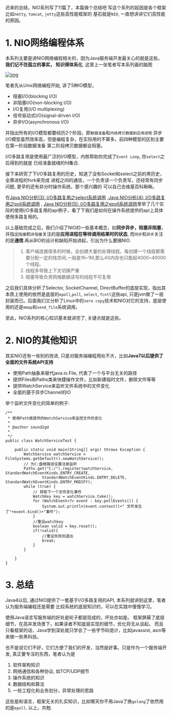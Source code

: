 迟来的总结，NIO系列写了11篇了，本篇做个总结吧
写这个系列的起因是各个框架比如`netty`, `tomcat`, `jetty`这些高性能框架的
基石就是`NIO`, 一直想讲讲它们高性能的原因。

# 1. NIO网络编程体系

本系列主要是讲NIO网络编程相关的，因为Java服务端开发最关心的就是这些。
**我们记不住孤立的事实， 知识得体系化**. 这里上一张笔者写本系列画的脑图

[![img](http://img.sound2gd.wang/2018/08/06/20180806105257.png?watermark/2/text/U291bmQyZ2TnmoTljZrlrqIK/font/5Lu_5a6L/fontsize/320/fill/IzEzMjRFQg==/dissolve/60/gravity/SouthEast/dx/0/dy/-10)](http://img.sound2gd.wang/2018/08/06/20180806105257.png?watermark/2/text/U291bmQyZ2TnmoTljZrlrqIK/font/5Lu_5a6L/fontsize/320/fill/IzEzMjRFQg==/dissolve/60/gravity/SouthEast/dx/0/dy/-10)

笔者先从Unix网络编程开始, 讲了5种IO模型，

- 阻塞I/O(blocking I/O)
- 非阻塞I/O(non-blocking I/O)
- I/O复用(I/O multiplexing)
- 信号驱动式I/O(signal-driven I/O)
- 异步I/O(asynchronous I/O)

并指出所有的I/O模型都要经历2个阶段，即`数据准备`和`内核拷贝数据到应用进程`
异步I/O模型虽然效率高，但是编程复杂，在实际用的不算多。前四种模型的区别主要在第一阶段数据准备
第二阶段拷贝数据都会阻塞。

I/O多路复用是使用最广泛的I/O模型，内核帮助你完成了`Event Loop`, 你`select`之后得到的就是
已经准备就绪的fd集合.

接下来研究了下I/O多路复用的历史，知道了没有Socket和select之前的黑历史，全靠进程的fork来完成
进程之间的通信，一个负责读一个负责写，还经常有同步问题, 更早的还有非分时操作系统，那个感兴趣的
可以自己去维基百科瞅瞅。

在[Java NIO分析(3): I/O多路复用之select系统调用](http://sound2gd.wang/2018/06/28/Java-NIO%E5%88%86%E6%9E%90-3-I-O%E5%A4%9A%E8%B7%AF%E5%A4%8D%E7%94%A8%E4%B9%8Bselect%E7%B3%BB%E7%BB%9F%E8%B0%83%E7%94%A8/) ,[Java NIO分析(4): I/O多路复用之poll系统调用](http://sound2gd.wang/2018/06/29/Java-NIO%E5%88%86%E6%9E%90-4-I-O%E5%A4%9A%E8%B7%AF%E5%A4%8D%E7%94%A8%E4%B9%8Bpoll%E7%B3%BB%E7%BB%9F%E8%B0%83%E7%94%A8/) , [Java NIO分析(5): I/O多路复用之epoll系统调用](http://sound2gd.wang/2018/07/01/Java-NIO%E5%88%86%E6%9E%90-5-I-O%E5%A4%9A%E8%B7%AF%E5%A4%8D%E7%94%A8%E4%B9%8Bepoll%E7%B3%BB%E7%BB%9F%E8%B0%83%E7%94%A8/)里举了几个实际的使用I/O多路复用的api例子，看了下我们是如何在操作系统提供的api上具体使用多路复用的。

以上基础完成之后，我们介绍了NIO的一些基本概念，如**同步异步，阻塞非阻塞**， 并指出`阻塞`和`非阻塞`关注的是**应用进程在等待调用结果时的状态**, 而`同步`和`异步`关注的是**通信**.再从BIO的设计和缺陷开始讲起，引出为什么要搞NIO.

> 1. 客户端连接很多的时候，会创建大量的处理线程，每创建一个线程都需要分配一定的栈空间,一般是1K~1M,那么4G内存也只能起4000~40000个线程。
> 2. 线程多导致上下文切换严重
> 3. 阻塞导致负责网络数据读写的线程不可复用

之后我们具体分析了Selector, SocketChannel, DirectBuffer的底层实现，指出其本质上使用的依然是底层的`epoll`,`poll`, `select`, `fcntl`这些api,
只是jvm做了一层封装而已。后面我们又分析了Linux中的`zero copy`技术和NIO对它的支持，底层使用的还是`mmap`和`send_file`系统调用。

至此，NIO系列的核心知识基本就讲完了, 关键点就是这些。

# 2. NIO的其他知识

其实NIO还有一些别的改进, 只是对服务端编程用处不大，比如**Java7以后提供了全面的文件系统API支持**

- 使用Path抽象来替代java.io.File, 代表了一个与平台无关的路径
- 提供Files和Paths类来快捷操作文件，比如新建临时文件，删除文件等等
- 提供WatchService来监听文件系统中的文件变化
- 全面的基于异步Channel的IO

举个监听文件变化的简单的例子:

```
/**
 * 使用Path类提供的WatchService来监控文件的变化
 * 
 * @author sound2gd
 *
 */
public class WatchServiceTest {

	public static void main(String[] args) throws Exception {
		WatchService watchService = FileSystems.getDefault().newWatchService();
		// 为C:盘根路径设置注册监听
		Paths.get("C:/").register(watchService, StandardWatchEventKinds.ENTRY_CREATE,
				StandardWatchEventKinds.ENTRY_DELETE, StandardWatchEventKinds.ENTRY_MODIFY);
		while (true) {
			// 获取下一个文件变化事件
			WatchKey key = watchService.take();
			for (WatchEvent<?> event : key.pollEvents()) {
				System.out.println(event.context()+" 文件发生了"+event.kind()+"事件");
			}
			//重设watchkey
			boolean valid = key.reset();
			if(!valid){
				//重设失败则退出
				break;
			}
		}

	}
}
```

# 3. 总结

Java4以后, 通过NIO提供了一套基于I/O多路复用的API, 本系列就讲到这里，笔者认为服务端编程还是需要
比较系统的底层知识的，可以在实践中慢慢学习。

使用Java语言写服务端的好处是轮子都是现成的，坏处亦如是。
框架屏蔽了底层细节，在高并发场景下，如果读者不知底层实现的细节，优化将无从谈起。
而且只看框架的话，Java学到深处就只学会了一些字节码诡计，比如javassist, asm等来做一些黑科技。

也不是说它们不好，它们方便了我们的开发，当然是好事。只是作为一个服务端开发, 真正要专注的东西，笔者认为是

1. 软件架构知识
2. 网络通信和各种协议, 如TCP/UDP细节
3. 操作系统的知识
4. 数据结构和算法
5. 一些工程化和业务划分，异常处理的思路

这些是和语言，框架无关的扎实知识，比如哪天你不用Java了换`golang`了依然用的是`epoll`.
以上，共勉.